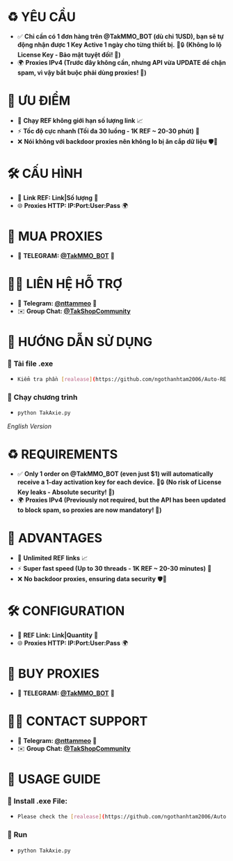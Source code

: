 # ♻️ **YÊU CẦU**  
- ✅ **Chỉ cần có 1 đơn hàng trên @TakMMO_BOT (dù chỉ 1USD), bạn sẽ tự động nhận được 1 Key Active 1 ngày cho từng thiết bị.** 📲🔒 **(Không lo lộ License Key - Bảo mật tuyệt đối! 🔐)**  
- 🌍 **Proxies IPv4 (Trước đây không cần, nhưng API vừa UPDATE để chặn spam, vì vậy bắt buộc phải dùng proxies! 🚀)**  

# 🚀 **ƯU ĐIỂM**  
- 🔄 **Chạy REF không giới hạn số lượng link** 📈  
- ⚡ **Tốc độ cực nhanh (Tối đa 30 luồng - 1K REF ~ 20-30 phút)** 🚀  
- ❌ **Nói không với backdoor proxies nên không lo bị ăn cắp dữ liệu** 🛡️🔐  

# 🛠️ **CẤU HÌNH**  
- 🔗 **Link REF: Link|Số lượng** 🔗  
- 🌐 **Proxies HTTP: IP:Port:User:Pass** 🌍  

# 🛒 **MUA PROXIES**  
- 📩 **TELEGRAM: [@TakMMO_BOT](https://t.me/TakMMO_BOT)** 🤖  

# 👨‍💻 **LIÊN HỆ HỖ TRỢ**  
- 📢 **Telegram: [@nttammeo](https://t.me/nttammeo)** 💬  
- ✉️ **Group Chat: [@TakShopCommunity](https://t.me/TakShopCommunity/1)**  

# 📌 **HƯỚNG DẪN SỬ DỤNG**  
### 🔧 **Tải file .exe**  
- ```sh  
  Kiểm tra phần [realease](https://github.com/ngothanhtam2006/Auto-REF-AxieInfiniti-v1.2/releases)  

### 🚀 **Chạy chương trình**
- ```sh
  python TakAxie.py

*English Version*

# ♻️ **REQUIREMENTS**  
- ✅ **Only 1 order on @TakMMO_BOT (even just $1) will automatically receive a 1-day activation key for each device.** 📲🔒 **(No risk of License Key leaks - Absolute security! 🔐)**  
- 🌍 **Proxies IPv4 (Previously not required, but the API has been updated to block spam, so proxies are now mandatory! 🚀)**  

# 🚀 **ADVANTAGES**  
- 🔄 **Unlimited REF links** 📈  
- ⚡ **Super fast speed (Up to 30 threads - 1K REF ~ 20-30 minutes)** 🚀  
- ❌ **No backdoor proxies, ensuring data security** 🛡️🔐  

# 🛠️ **CONFIGURATION**  
- 🔗 **REF Link: Link|Quantity** 🔗  
- 🌐 **Proxies HTTP: IP:Port:User:Pass** 🌍  

# 🛒 **BUY PROXIES**  
- 📩 **TELEGRAM: [@TakMMO_BOT](https://t.me/TakMMO_BOT)** 🤖  

# 👨‍💻 **CONTACT SUPPORT**  
- 📢 **Telegram: [@nttammeo](https://t.me/nttammeo)** 💬  
- ✉️ **Group Chat: [@TakShopCommunity](https://t.me/TakShopCommunity/1)**  

# 📌 **USAGE GUIDE**  
### 🔧 **Install .exe File:**  
- ```sh  
  Please check the [realease](https://github.com/ngothanhtam2006/Auto-REF-AxieInfiniti-v1.2/releases)  
### 🚀 **Run**
- ```sh
  python TakAxie.py
